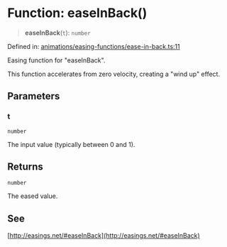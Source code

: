 # Function: easeInBack()

> **easeInBack**(`t`): `number`

Defined in: [animations/easing-functions/ease-in-back.ts:11](https://github.com/Forge-Game-Engine/Forge/blob/80c88dbc1226e2ea185d187b85121eb9c3da7ead/src/animations/easing-functions/ease-in-back.ts#L11)

Easing function for "easeInBack".

This function accelerates from zero velocity, creating a "wind up" effect.

## Parameters

### t

`number`

The input value (typically between 0 and 1).

## Returns

`number`

The eased value.

## See

[http://easings.net/#easeInBack](http://easings.net/#easeInBack)
